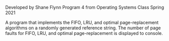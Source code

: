 Developed by Shane Flynn
Program 4 from Operating Systems Class Spring 2021

A program that implements the FIFO, LRU, and optimal page-replacement algorithms on a randomly generated reference string.
The number of page faults for FIFO, LRU, and optimal page-replacement is displayed to console.
